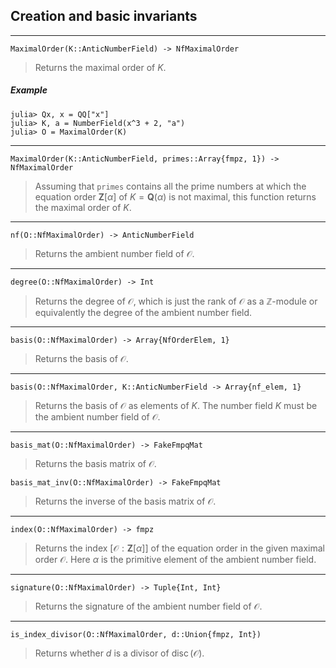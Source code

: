 <!-- Generated by Docile.jl -->

## Creation and basic invariants

<a name="MaximalOrder(K::Nemo.AnticNumberField) at /home/thofmann/.julia/v0.4/Hecke/src/NfMaximalOrder/NfMaximalOrder.jl:225"></a>

---

```
MaximalOrder(K::AnticNumberField) -> NfMaximalOrder
```

> Returns the maximal order of $K$.


##### Example

```
julia> Qx, x = QQ["x"]
julia> K, a = NumberField(x^3 + 2, "a")
julia> O = MaximalOrder(K)
```

<a name="MaximalOrder(K::Nemo.AnticNumberField, primes::Array{Nemo.fmpz,1}) at /home/thofmann/.julia/v0.4/Hecke/src/NfMaximalOrder/NfMaximalOrder.jl:241"></a>

---

```
MaximalOrder(K::AnticNumberField, primes::Array{fmpz, 1}) -> NfMaximalOrder
```

> Assuming that `primes` contains all the prime numbers at which the equation order $\mathbf{Z}[\alpha]$ of $K = \mathbf{Q}(\alpha)$ is not maximal, this function returns the maximal order of $K$.


<a name="nf(O::Hecke.NfMaximalOrder) at /home/thofmann/.julia/v0.4/Hecke/src/NfMaximalOrder/NfMaximalOrder.jl:79"></a>

---

```
nf(O::NfMaximalOrder) -> AnticNumberField
```

> Returns the ambient number field of $\mathcal O$.


<a name="degree(O::Hecke.NfMaximalOrder) at /home/thofmann/.julia/v0.4/Hecke/src/NfMaximalOrder/NfMaximalOrder.jl:89"></a>

---

```
degree(O::NfMaximalOrder) -> Int
```

> Returns the degree of $\mathcal O$, which is just the rank of $\mathcal O$ as a $\mathbb{Z}$-module or equivalently the degree of the ambient number field.


<a name="basis(O::Hecke.NfMaximalOrder) at /home/thofmann/.julia/v0.4/Hecke/src/NfMaximalOrder/NfMaximalOrder.jl:122"></a>

---

```
basis(O::NfMaximalOrder) -> Array{NfOrderElem, 1}
```

> Returns the basis of $\mathcal O$.


<a name="basis(O::Hecke.NfMaximalOrder, K::Nemo.AnticNumberField) at /home/thofmann/.julia/v0.4/Hecke/src/NfMaximalOrder/NfMaximalOrder.jl:133"></a>

---

```
basis(O::NfMaximalOrder, K::AnticNumberField -> Array{nf_elem, 1}
```

> Returns the basis of $\mathcal O$ as elements of $K$. The number field $K$ must be the ambient number field of $\mathcal O$.


<a name="basis_mat(O::Hecke.NfMaximalOrder) at /home/thofmann/.julia/v0.4/Hecke/src/NfMaximalOrder/NfMaximalOrder.jl:98"></a>

---

```
basis_mat(O::NfMaximalOrder) -> FakeFmpqMat
```

> Returns the basis matrix of $\mathcal O$.


<a name="basis_mat_inv(O::Hecke.NfMaximalOrder) at /home/thofmann/.julia/v0.4/Hecke/src/NfMaximalOrder/NfMaximalOrder.jl:107"></a>

```
basis_mat_inv(O::NfMaximalOrder) -> FakeFmpqMat
```

> Returns the inverse of the basis matrix of $\mathcal O$.


<a name="index(O::Hecke.NfMaximalOrder) at /home/thofmann/.julia/v0.4/Hecke/src/NfMaximalOrder/NfMaximalOrder.jl:150"></a>

---

```
index(O::NfMaximalOrder) -> fmpz
```

> Returns the index $[ \mathcal{O} : \mathbf{Z}[\alpha]]$ of the equation order in the given maximal order $\mathcal O$. Here $\alpha$ is the primitive element of the ambient number field.


<a name="signature(O::Hecke.NfMaximalOrder) at /home/thofmann/.julia/v0.4/Hecke/src/NfMaximalOrder/NfMaximalOrder.jl:198"></a>

---

```
signature(O::NfMaximalOrder) -> Tuple{Int, Int}
```

> Returns the signature of the ambient number field of $\mathcal O$.


<a name="is_index_divisor(O::Hecke.NfMaximalOrder, d::Union{Int64,Nemo.fmpz}) at /home/thofmann/.julia/v0.4/Hecke/src/NfMaximalOrder/NfMaximalOrder.jl:187"></a>

---

```
is_index_divisor(O::NfMaximalOrder, d::Union{fmpz, Int})
```

> Returns whether $d$ is a divisor of $\operatorname{disc}(\mathcal O)$.

